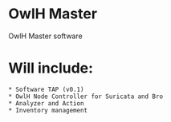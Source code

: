# OwlH Master

OwlH Master software

# Will include: 

    * Software TAP (v0.1)
    * OwlH Node Controller for Suricata and Bro
    * Analyzer and Action 
    * Inventory management